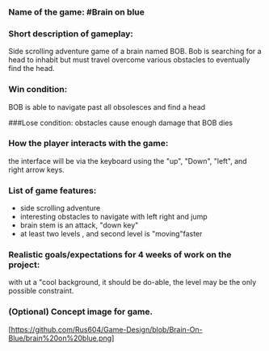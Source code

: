 ### Name of the game: #Brain on blue

### Short description of gameplay: 
Side scrolling  adventure game of a brain named BOB.
Bob is searching for a head to inhabit but must travel
overcome various obstacles to eventually find the head.

### Win condition:
BOB is able to navigate past all obsolesces and find a head

###Lose condition:
obstacles cause enough damage that BOB dies

### How the player interacts with the game:
the interface will be via the keyboard using the "up", "Down",
"left", and right arrow keys.

### List of game features:
* side scrolling adventure
* interesting obstacles to navigate with left right and jump
* brain stem is an attack, "down key"
* at least two levels , and second level is "moving"faster

### Realistic goals/expectations for 4 weeks of work on the project:
with ut a "cool background, it should be do-able, the level may be 
the only possible constraint.

### (Optional) Concept image for game.
[https://github.com/Rus604/Game-Design/blob/Brain-On-Blue/brain%20on%20blue.png]
